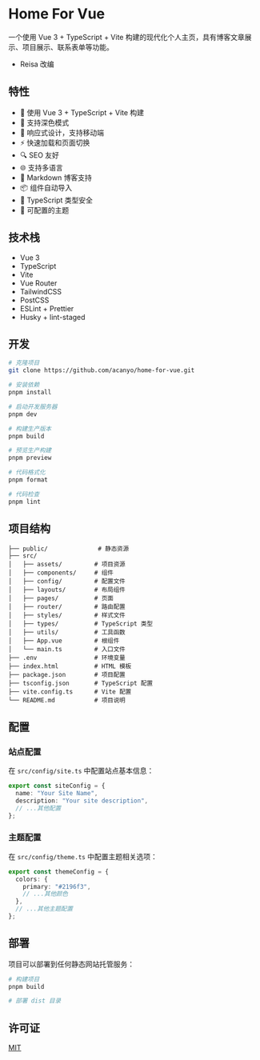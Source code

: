 # Home For Vue

一个使用 Vue 3 + TypeScript + Vite 构建的现代化个人主页，具有博客文章展示、项目展示、联系表单等功能。
- Reisa 改编

## 特性

- 🚀 使用 Vue 3 + TypeScript + Vite 构建
- 🎨 支持深色模式
- 📱 响应式设计，支持移动端
- ⚡️ 快速加载和页面切换
- 🔍 SEO 友好
- 🌐 支持多语言
- 📝 Markdown 博客支持
- 📦 组件自动导入
- 🎯 TypeScript 类型安全
- 🔧 可配置的主题

## 技术栈

- Vue 3
- TypeScript
- Vite
- Vue Router
- TailwindCSS
- PostCSS
- ESLint + Prettier
- Husky + lint-staged

## 开发

```bash
# 克隆项目
git clone https://github.com/acanyo/home-for-vue.git

# 安装依赖
pnpm install

# 启动开发服务器
pnpm dev

# 构建生产版本
pnpm build

# 预览生产构建
pnpm preview

# 代码格式化
pnpm format

# 代码检查
pnpm lint
```

## 项目结构

```
├── public/              # 静态资源
├── src/
│   ├── assets/         # 项目资源
│   ├── components/     # 组件
│   ├── config/         # 配置文件
│   ├── layouts/        # 布局组件
│   ├── pages/          # 页面
│   ├── router/         # 路由配置
│   ├── styles/         # 样式文件
│   ├── types/          # TypeScript 类型
│   ├── utils/          # 工具函数
│   ├── App.vue         # 根组件
│   └── main.ts         # 入口文件
├── .env                # 环境变量
├── index.html          # HTML 模板
├── package.json        # 项目配置
├── tsconfig.json       # TypeScript 配置
├── vite.config.ts      # Vite 配置
└── README.md           # 项目说明
```

## 配置

### 站点配置

在 `src/config/site.ts` 中配置站点基本信息：

```typescript
export const siteConfig = {
  name: "Your Site Name",
  description: "Your site description",
  // ...其他配置
};
```

### 主题配置

在 `src/config/theme.ts` 中配置主题相关选项：

```typescript
export const themeConfig = {
  colors: {
    primary: "#2196f3",
    // ...其他颜色
  },
  // ...其他主题配置
};
```

## 部署

项目可以部署到任何静态网站托管服务：

```bash
# 构建项目
pnpm build

# 部署 dist 目录
```

## 许可证

[MIT](./LICENSE)
